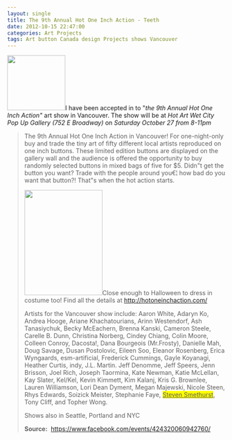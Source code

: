 ```yaml
---
layout: single
title: The 9th Annual Hot One Inch Action - Teeth
date: 2012-10-15 22:47:00
categories: Art Projects  
tags: Art button Canada design Projects shows Vancouver
---
```

<a href="/public/uploads/2012/10/teeth1.png"><img class="size-full wp-image-2915 alignright" title="teeth" src="/public/uploads/2012/10/teeth1.png" alt="" width="134" height="127" /></a>I have been accepted in to "<em>the 9th Annual Hot One Inch Action"</em> art show in Vancouver. The show will be at <em>Hot Art Wet City Pop Up Gallery (752 E Broadway)</em> on <em>Saturday October 27 from 8-11pm</em>
<blockquote>The 9th Annual Hot One Inch Action in Vancouver! For one-night-only buy and trade the tiny art of fifty different local artists reproduced on one inch buttons. These limited edition buttons are displayed on the gallery wall and the audience is offered the opportunity to buy randomly selected buttons in mixed bags of five for $5. Didn&quot;t get the button you want? Trade with the people around you€¦ how bad do you want that button?! That&quot;s when the hot action starts.

<img class="size-full wp-image-2913 alignleft" title="188171_424320060942760_1774678927_n" src="/public/uploads/2012/10/188171_424320060942760_1774678927_n.jpg" alt="" width="180" height="243" />Close enough to Halloween to dress in costume too! Find all the details at <a href="http://hotoneinchaction.com/">http://hotoneinchaction.com/</a>

Artists for the Vancouver show include: Aaron White, Adaryn Ko, Andrea Hooge, Ariane Khachatourians, Arinn Westendorf, Ash Tanasiychuk, Becky McEachern, Brenna Kanski, Cameron Steele, Carelle B. Dunn, Christina Norberg, Cindey Chiang, Colin Moore, Colleen Conroy, Dacosta!, Dana Bourgeois (Mr.Frosty), Danielle Mah, Doug Savage, Dusan Postolovic, Eileen Soo, Eleanor Rosenberg, Erica Wyngaards, esm-artificial, Frederick Cummings, Gayle Koyanagi, Heather Curtis, indy, J.L. Martin. Jeff Denomme, Jeff Speers, Jenn Brisson, Joel Rich, Joseph Taormina, Kate Newman, Katie McLellan, Kay Slater, Kel/Kel, Kevin Kimmett, Kim Kalanj, Kris G. Brownlee, Lauren Williamson, Lori Dean Dyment, Megan Majewski, Nicole Steen, Rhys Edwards, Soizick Meister, Stephanie Faye, <span style="background-color: yellow; text-decoration: underline;">Steven Smethurst</span>, Tony Cliff, and Topher Wong.

Shows also in Seattle, Portland and NYC

<strong>Source:</strong>  <a href="https://www.facebook.com/events/424320060942760/">https://www.facebook.com/events/424320060942760/</a></blockquote>
&nbsp;
